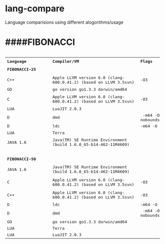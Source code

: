 lang-compare
============

Language comparisions using different alogorithms/usage


####FIBONACCI
============
<pre>
<table border=0 cellpadding=0 cellspacing=0 width=732 style='border-collapse:
 collapse;table-layout:fixed;width:732pt'>
 <col width=109 style='mso-width-source:userset;mso-width-alt:4650;width:109pt'>
 <col class=xl70 width=230 style='mso-width-source:userset;mso-width-alt:9813;
 width:230pt'>
 <col class=xl68 width=174 style='mso-width-source:userset;mso-width-alt:7424;
 width:174pt'>
 <col width=89 style='mso-width-source:userset;mso-width-alt:3797;width:89pt'>
 <col width=65 span=2 style='width:65pt'>
 <tr height=20 style='height:20.0pt'>
  <td height=20 class=xl71 width=109 style='height:20.0pt;width:109pt'><b>Language</b></td>
  <td class=xl72 width=230 style='width:230pt;'><b>Compiler/VM</b></td>
  <td class=xl73 width=174 style='width:174pt;'><b>Flags</b></td>
  <td class=xl71 width=89 style='width:89pt;'><b>Real</b></td>
  <td class=xl71 width=65 style='width:65pt;'><b>User</b></td>
  <td class=xl71 width=65 style='width:65pt;'><b>System</b></td>
 </tr>
 <tr height=20 style='height:20.0pt'>
  <td height=20 class=xl74 style='height:20.0pt'><b>FIBONACCI-25</b></td>
  <td class=xl69 width=230 style='width:230pt'></td>
  <td class=xl67></td>
  <td class=xl65></td>
  <td class=xl65></td>
  <td class=xl65></td>
 </tr>
 <tr height=31 style='height:31.0pt'>
  <td height=31 style='height:31.0pt'>C++</td>
  <td class=xl70 width=230 style='width:230pt'>Apple LLVM version 6.0
  (clang-600.0.41.2) (based on LLVM 3.5svn)</td>
  <td class=xl68>-<font class="font7">O3</font></td>
  <td class=xl66>
  <meta charset=utf-8>
  <span>0m0.007s</span></td>
  <td class=xl66>
  <meta charset=utf-8>
  <span>0m0.001s</span></td>
  <td class=xl66>
  <meta charset=utf-8>
  <span>0m0.006s</span></td>
 </tr>
 <tr height=16 style='height:16.0pt'>
  <td height=16 style='height:16.0pt'>GO</td>
  <td class=xl70 width=230 style='width:230pt'>go version go1.3.3 darwin/amd64</td>
  <td class=xl68></td>
  <td class=xl66>
  <meta charset=utf-8>
  <span>0m0.007s</span></td>
  <td class=xl66>
  <meta charset=utf-8>
  <span>0m0.001s</span></td>
  <td class=xl66>
  <meta charset=utf-8>
  <span>0m0.005s</span></td>
 </tr>
 <tr height=31 style='height:31.0pt'>
  <td height=31 style='height:31.0pt'>C</td>
  <td class=xl70 width=230 style='width:230pt'>Apple LLVM version 6.0
  (clang-600.0.41.2) (based on LLVM 3.5svn)</td>
  <td class=xl68>-<font class="font7">O3</font></td>
  <td class=xl66>
  <meta charset=utf-8>
  <span>0m0.009s</span></td>
  <td class=xl66>
  <meta charset=utf-8>
  <span>0m0.001s</span></td>
  <td class=xl66>
  <meta charset=utf-8>
  <span>0m0.008s</span></td>
 </tr>
 <tr height=16 style='height:16.0pt'>
  <td height=16 style='height:16.0pt'>LUA</td>
  <td class=xl70 width=230 style='width:230pt'>LuaJIT 2.0.3</td>
  <td class=xl68></td>
  <td class=xl66>
  <meta charset=utf-8>
  <span>0m0.009s</span></td>
  <td class=xl66>
  <meta charset=utf-8>
  <span>0m0.002s</span></td>
  <td class=xl66>
  <meta charset=utf-8>
  <span>0m0.006s</span></td>
 </tr>
 <tr height=16 style='height:16.0pt'>
  <td height=16 style='height:16.0pt'>D</td>
  <td class=xl70 width=230 style='width:230pt'>dmd</td>
  <td class=xl68><span style="mso-spacerun:yes">&nbsp;</span>-m64 -O<span
  style="mso-spacerun:yes">&nbsp; </span>-inline -noboundscheck</td>
  <td class=xl66>
  <meta charset=utf-8>
  <span>0m0.011s</span></td>
  <td class=xl66>
  <meta charset=utf-8>
  <span>0m0.002s</span></td>
  <td class=xl66>
  <meta charset=utf-8>
  <span>0m0.009s</span></td>
 </tr>
 <tr height=16 style='height:16.0pt'>
  <td height=16 style='height:16.0pt'>D</td>
  <td class=xl70 width=230 style='width:230pt'>ldc</td>
  <td class=xl68>-m64 -O<span style="mso-spacerun:yes">&nbsp; </span>-inline</td>
  <td class=xl66>
  <meta charset=utf-8>
  <span>0m0.011s</span></td>
  <td class=xl66>
  <meta charset=utf-8>
  <span>0m0.001s</span></td>
  <td class=xl66>
  <meta charset=utf-8>
  <span>0m0.009s</span></td>
 </tr>
 <tr height=16 style='height:16.0pt'>
  <td height=16 style='height:16.0pt'>LUA</td>
  <td class=xl70 width=230 style='width:230pt'>Terra</td>
  <td class=xl68></td>
  <td class=xl66>
  <meta charset=utf-8>
  <span>0m0.016s</span></td>
  <td class=xl66>
  <meta charset=utf-8>
  <span>0m0.005s</span></td>
  <td class=xl66>
  <meta charset=utf-8>
  <span>0m0.010s</span></td>
 </tr>
 <tr height=31 style='height:31.0pt'>
  <td height=31 style='height:31.0pt'>JAVA 1.6</td>
  <td class=xl70 width=230 style='width:230pt'>Java(TM) SE Runtime Environment
  (build 1.6.0_65-b14-462-11M4609)</td>
  <td class=xl68></td>
  <td class=xl66>
  <meta charset=utf-8>
  <span>0m0.161s</span></td>
  <td class=xl66>
  <meta charset=utf-8>
  <span>0m0.170s</span></td>
  <td class=xl66>
  <meta charset=utf-8>
  <span>0m0.036s</span></td>
 </tr>
 <tr height=15 style='height:15.0pt'>
  <td height=15 style='height:15.0pt'></td>
  <td class=xl70 width=230 style='width:230pt'></td>
  <td class=xl68></td>
  <td colspan=3 style='mso-ignore:colspan'></td>
 </tr>
 <tr height=20 style='height:20.0pt'>
  <td height=20 class=xl74 style='height:20.0pt'><b>FIBONACCI-50</b></td>
  <td class=xl70 width=230 style='width:230pt'></td>
  <td class=xl68></td>
  <td colspan=3 style='mso-ignore:colspan'></td>
 </tr>
 <tr height=31 style='height:31.0pt'>
  <td height=31 style='height:31.0pt'>JAVA 1.6</td>
  <td class=xl70 width=230 style='width:230pt'>Java(TM) SE Runtime Environment
  (build 1.6.0_65-b14-462-11M4609)</td>
  <td class=xl68></td>
  <td class=xl66>
  <meta charset=utf-8>
  <span>0m43.249s</span></td>
  <td class=xl66>
  <meta charset=utf-8>
  <span>0m43.255s</span></td>
  <td class=xl66>
  <meta charset=utf-8>
  <span>0m0.051s</span></td>
 </tr>
 <tr height=31 style='height:31.0pt'>
  <td height=31 style='height:31.0pt'>C</td>
  <td class=xl70 width=230 style='width:230pt'>Apple LLVM version 6.0
  (clang-600.0.41.2) (based on LLVM 3.5svn)</td>
  <td class=xl68>-<font class="font7">O3</font></td>
  <td class=xl66>
  <meta charset=utf-8>
  <span>1m11.953s</span></td>
  <td class=xl66>
  <meta charset=utf-8>
  <span>1m11.847s</span></td>
  <td class=xl66>
  <meta charset=utf-8>
  <span>0m0.027s</span></td>
 </tr>
 <tr height=31 style='height:31.0pt'>
  <td height=31 style='height:31.0pt'>C++</td>
  <td class=xl70 width=230 style='width:230pt'>Apple LLVM version 6.0
  (clang-600.0.41.2) (based on LLVM 3.5svn)</td>
  <td class=xl68>-<font class="font7">O3</font></td>
  <td class=xl66>
  <meta charset=utf-8>
  <span>1m13.381s</span></td>
  <td class=xl66>
  <meta charset=utf-8>
  <span>1m13.313s</span></td>
  <td class=xl66>
  <meta charset=utf-8>
  <span>0m0.021s</span></td>
 </tr>
 <tr height=16 style='height:16.0pt'>
  <td height=16 style='height:16.0pt'>D</td>
  <td class=xl70 width=230 style='width:230pt'>ldc</td>
  <td class=xl68>-m64 -O<span style="mso-spacerun:yes">&nbsp; </span>-inline</td>
  <td class=xl66>
  <meta charset=utf-8>
  <span>1m19.213s</span></td>
  <td class=xl66>
  <meta charset=utf-8>
  <span>1m19.153s</span></td>
  <td class=xl66>
  <meta charset=utf-8>
  <span>0m0.024s</span></td>
 </tr>
 <tr height=16 style='height:16.0pt'>
  <td height=16 style='height:16.0pt'>D</td>
  <td class=xl70 width=230 style='width:230pt'>dmd</td>
  <td class=xl68><span style="mso-spacerun:yes">&nbsp;</span>-m64 -O<span
  style="mso-spacerun:yes">&nbsp; </span>-inline -noboundscheck</td>
  <td class=xl66>
  <meta charset=utf-8>
  <span>1m29.796s</span></td>
  <td class=xl66>
  <meta charset=utf-8>
  <span>1m29.726s</span></td>
  <td class=xl66>
  <meta charset=utf-8>
  <span>0m0.028s</span></td>
 </tr>
 <tr height=16 style='height:16.0pt'>
  <td height=16 style='height:16.0pt'>GO</td>
  <td class=xl70 width=230 style='width:230pt'>go version go1.3.3 darwin/amd64</td>
  <td class=xl68></td>
  <td class=xl66>
  <meta charset=utf-8>
  <span>1m35.578s</span></td>
  <td class=xl66>
  <meta charset=utf-8>
  <span>1m35.507s</span></td>
  <td class=xl66>
  <meta charset=utf-8>
  <span>0m0.078s</span></td>
 </tr>
 <tr height=16 style='height:16.0pt'>
  <td height=16 style='height:16.0pt'>LUA</td>
  <td class=xl70 width=230 style='width:230pt'>Terra</td>
  <td class=xl68></td>
  <td class=xl66>
  <meta charset=utf-8>
  <span>2m46.895s</span></td>
  <td class=xl66>
  <meta charset=utf-8>
  <span>2m46.734s</span></td>
  <td class=xl66>
  <meta charset=utf-8>
  <span>0m0.043s</span></td>
 </tr>
 <tr height=16 style='height:16.0pt'>
  <td height=16 style='height:16.0pt'>LUA</td>
  <td class=xl70 width=230 style='width:230pt'>LuaJIT 2.0.3</td>
  <td class=xl68></td>
  <td class=xl66>
  <meta charset=utf-8>
  <span>3m8.326s</span></td>
  <td class=xl66>
  <meta charset=utf-8>
  <span>3m8.157s</span></td>
  <td class=xl66>
  <meta charset=utf-8>
  <span>0m0.045s</span></td>
 </tr>
</table>
</pre>
